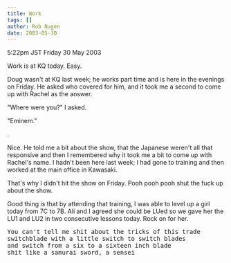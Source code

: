 ```yaml
---
title: Work
tags: []
author: Rob Nugen
date: 2003-05-30
---
```


<p class=date>5:22pm JST Friday 30 May 2003</p>

<p>Work is at KQ today.  Easy.</p>

<p>Doug wasn't at KQ last week; he works part time and is here in the
evenings on Friday.  He asked who covered for him, and it took me a
second to come up with Rachel as the answer.</p>

<p>"Where were you?" I asked.</p>

<p>"Eminem."</p>

<p>.</p>

<p>Nice.  He told me a bit about the show, that the Japanese weren't
all that responsive and then I remembered why it took me a bit to come
up with Rachel's name.  I hadn't been here last week; I had gone to
training and then worked at the main office in Kawasaki.</p>

<p>That's why I didn't hit the show on Friday.   Pooh pooh pooh shut
the fuck up about the show.</p>

<p>Good thing is that by attending that training, I was able to level
up a girl today from 7C to 7B.  Ali and I agreed she could be LUed so
we gave her the LU1 and LU2 in two consecutive lessons today.  Rock on
for her.</p>

<pre>
You can't tell me shit about the tricks of this trade
switchblade with a little switch to switch blades
and switch from a six to a sixteen inch blade
shit like a samurai sword, a sensei
</pre>
